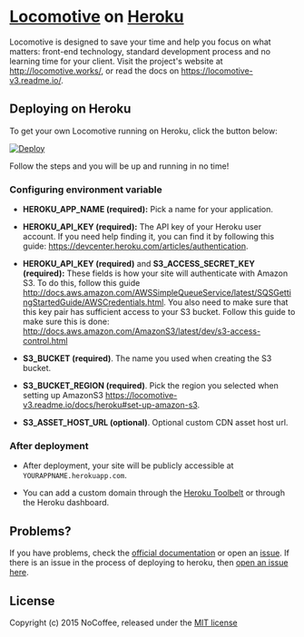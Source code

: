 # [Locomotive](https://github.com/locomotivecms/engine) on [Heroku](http://heroku.com)

Locomotive is designed to save your time and help you focus on what matters: front-end technology, standard development process and no learning time for your client. Visit the project's website at <http://locomotive.works/>, or read the docs on <https://locomotive-v3.readme.io/>.

## Deploying on Heroku

To get your own Locomotive running on Heroku, click the button below:

[![Deploy](https://www.herokucdn.com/deploy/button.svg)](https://heroku.com/deploy?template=https://github.com/drewski85/locomotive.git)

Follow the steps and you will be up and running in no time!

### Configuring environment variable

- **HEROKU_APP_NAME (required):** Pick a name for your application.

- **HEROKU_API_KEY (required):** The API key of your Heroku user account. If you need help finding it, you can find it by following this guide: <https://devcenter.heroku.com/articles/authentication>.

- **HEROKU_API_KEY (required)** and **S3_ACCESS_SECRET_KEY (required):** These fields is how your site will authenticate with Amazon S3. To do this, follow this guide <http://docs.aws.amazon.com/AWSSimpleQueueService/latest/SQSGettingStartedGuide/AWSCredentials.html>. You also need to make sure that this key pair has sufficient access to your S3 bucket. Follow this guide to make sure this is done: <http://docs.aws.amazon.com/AmazonS3/latest/dev/s3-access-control.html>

- **S3_BUCKET (required)**. The name you used when creating the S3 bucket.

- **S3_BUCKET_REGION (required)**. Pick the region you selected when setting up AmazonS3 <https://locomotive-v3.readme.io/docs/heroku#set-up-amazon-s3>.

- **S3_ASSET_HOST_URL (optional)**. Optional custom CDN asset host url.

### After deployment

- After deployment, your site will be publicly accessible at `YOURAPPNAME.herokuapp.com`.

- You can add a custom domain through the [Heroku Toolbelt](https://toolbelt.heroku.com/) or through the Heroku dashboard.

## Problems?

If you have problems, check the [official documentation](https://locomotive-v3.readme.io/) or open an [issue](https://github.com/locomotivecms/engine/issues). If there is an issue in the process of deploying to heroku, then [open an issue here](https://github.com/locomotivecms/heroku-instant-deploy).

## License

Copyright (c) 2015 NoCoffee, released under the [MIT license](./LICENSE)

